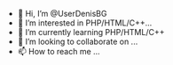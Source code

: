 - 👋 Hi, I’m @UserDenisBG
- 👀 I’m interested in PHP/HTML/C++...
- 🌱 I’m currently learning PHP/HTML/C++
- 💞️ I’m looking to collaborate on ...
- 📫 How to reach me ...

<!---
UserDenisBG/UserDenisBG is a ✨ special ✨ repository because its `README.md` (this file) appears on your GitHub profile.
You can click the Preview link to take a look at your changes.
--->
